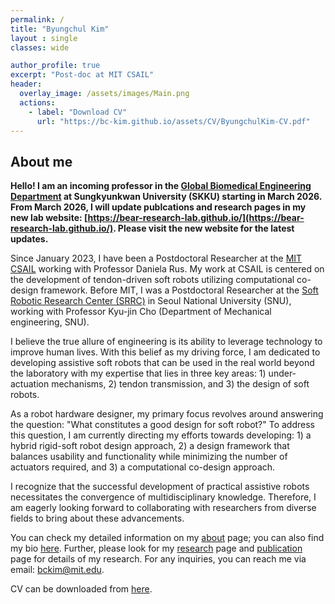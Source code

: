 ```yaml
---
permalink: /
title: "Byungchul Kim"
layout : single
classes: wide

author_profile: true
excerpt: "Post-doc at MIT CSAIL"
header:
  overlay_image: /assets/images/Main.png
  actions:
    - label: "Download CV"
      url: "https://bc-kim.github.io/assets/CV/ByungchulKim-CV.pdf"
---
```

**About me**
---

**Hello! I am an incoming professor in the [Global Biomedical Engineering Department][SKKU_GBME] at Sungkyunkwan University (SKKU) starting in March 2026.
From March 2026, I will update publcations and research pages in my new lab website: [https://bear-research-lab.github.io/](https://bear-research-lab.github.io/). Please visit the new website for the latest updates.**

Since January 2023, I have been a Postdoctoral Researcher at the [MIT CSAIL][Lab_MIT_Link] working with Professor Daniela Rus. My work at CSAIL is centered on the development of tendon-driven soft robots utilizing computational co-design framework. Before MIT, I was a Postdoctoral Researcher at the [Soft Robotic Research Center (SRRC)][Lab_link] in Seoul National University (SNU), working with Professor Kyu-jin Cho (Department of Mechanical engineering, SNU). 

I believe the true allure of engineering is its ability to leverage technology to improve human lives. With this belief as my driving force, I am dedicated to developing assistive soft robots that can be used in the real world beyond the laboratory with my expertise that lies in three key areas: 1) under-actuation mechanisms, 2) tendon transmission, and 3) the design of soft robots. 

As a robot hardware designer, my primary focus revolves around answering the question: "What constitutes a good design for soft robot?" To address this question, I am currently directing my efforts towards developing: 1) a hybrid rigid-soft robot design approach, 2) a design framework that balances usability and functionality while minimizing the number of actuators required, and 3) a computational co-design approach.

I recognize that the successful development of practical assistive robots necessitates the convergence of multidisciplinary knowledge. Therefore, I am eagerly looking forward to collaborating with researchers from diverse fields to bring about these advancements.

You can check my detailed information on my [about][about_link] page; you can also find my bio [here][bio]. Further, please look for my [research][Research_link] page and [publication][publication_link] page for details of my research. For any inquiries, you can reach me via email: [bckim@mit.edu][email].

CV can be downloaded from [here][cv_link]. 

[Lab_MIT_Link]: https://csail.mit.edu
[SRRC_link]: https://www.srrc.snu.ac.kr
[Research_link]: /research/
[publication_link]: /publications/
[Lab_link]: https://www.srrc.snu.ac.kr/
[about_link]: /about/
[cv_link]: https://bc-kim.github.io/assets/CV/ByungchulKim-CV.pdf
[email]: mailto:bckim@mit.edu
[bio]: https://bc-kim.github.io/about/#bio
[SKKU_GBME]: https://gbme.skku.edu/gbme_en/index.do